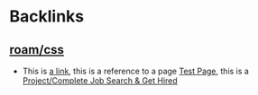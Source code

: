 
# Backlinks
## [roam/css](<roam/css.md>)
- This is [a link](http://link.com), this is a reference to a page [Test Page](<../Test Page.md>), this is a [Project/Complete Job Search & Get Hired](<../Project/Complete Job Search & Get Hired.md>)

